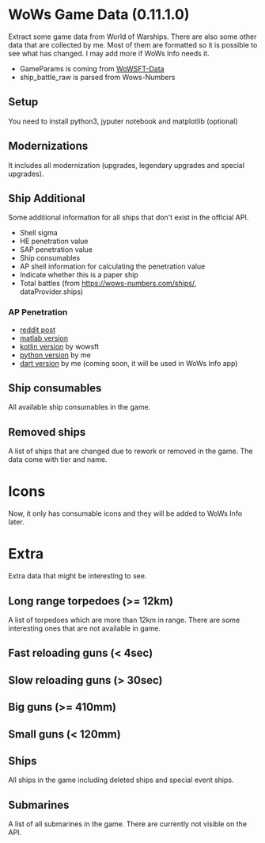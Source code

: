 # WoWs Game Data (0.11.1.0)

Extract some game data from World of Warships. There are also some other data that are collected by me. Most of them are formatted so it is possible to see what has changed. I may add more if WoWs Info needs it.

- GameParams is coming from [WoWSFT-Data](https://github.com/EdibleBug/WoWSFT-Kotlin/tree/master/WoWSFT-Data/src/main/resources/json/live)
- ship_battle_raw is parsed from Wows-Numbers

## Setup

You need to install python3, jyputer notebook and matplotlib (optional)

## Modernizations

It includes all modernization (upgrades, legendary upgrades and special upgrades).

## Ship Additional

Some additional information for all ships that don't exist in the official API.

- Shell sigma
- HE penetration value
- SAP penetration value
- Ship consumables
- AP shell information for calculating the penetration value
- Indicate whether this is a paper ship
- Total battles (from https://wows-numbers.com/ships/, dataProvider.ships)

### AP Penetration

- [reddit post](https://www.reddit.com/r/WorldOfWarships/comments/560yg2/wows_ballistic_model_penetration/)
- [matlab version](https://pastebin.com/1NEwkf7R)
- [kotlin version](https://github.com/EdibleBug/WoWSFT-Kotlin/blob/5d4ce2d4ffb722c010b265ce3c39417eddd009c7/WoWSFT-Data/src/main/kotlin/WoWSFT/utils/PenetrationUtils.kt) by wowsft
- [python version](https://github.com/HenryQuan/WoWs-Game-Data/blob/master/ap_pen.py) by me
- [dart version]() by me (coming soon, it will be used in WoWs Info app)

## Ship consumables

All available ship consumables in the game.

## Removed ships

A list of ships that are changed due to rework or removed in the game. The data come with tier and name.

# Icons

Now, it only has consumable icons and they will be added to WoWs Info later.

# Extra

Extra data that might be interesting to see.

## Long range torpedoes (>= 12km)

A list of torpedoes which are more than 12km in range. There are some interesting ones that are not available in game.

## Fast reloading guns (< 4sec)

## Slow reloading guns (> 30sec)

## Big guns (>= 410mm)

## Small guns (< 120mm)

## Ships

All ships in the game including deleted ships and special event ships.

## Submarines

A list of all submarines in the game. There are currently not visible on the API.
